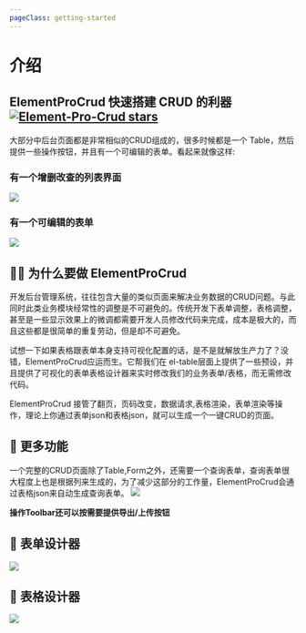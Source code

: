 ```yaml
---
pageClass: getting-started
---
```

# 介绍

<h2>ElementProCrud 快速搭建 CRUD 的利器
<a href="https://github.com/BoBoooooo/Element-Pro-Crud" target="_blank">
<img alt="Element-Pro-Crud stars" src="https://img.shields.io/github/stars/BoBoooooo/Element-Pro-Crud?style=social"></a></h2>


大部分中后台页面都是非常相似的CRUD组成的，很多时候都是一个 Table，然后提供一些操作按钮，并且有一个可编辑的表单。看起来就像这样:
### 有一个增删改查的列表界面
![](https://pic.downk.cc/item/5ff3ce3c3ffa7d37b38999ad.png)
### 有一个可编辑的表单
![](https://pic.downk.cc/item/5ff529f63ffa7d37b3634b91.png)

## 🤷‍♂️  为什么要做 ElementProCrud

开发后台管理系统，往往包含大量的类似页面来解决业务数据的CRUD问题。与此同时此类业务模块经常性的调整是不可避免的。传统开发下表单调整，表格调整，甚至是一些显示效果上的微调都需要开发人员修改代码来完成，成本是极大的，而且这些都是很简单的重复劳动，但是却不可避免。

试想一下如果表格跟表单本身支持可视化配置的话，是不是就解放生产力了？没错，ElementProCrud应运而生。它帮我们在 el-table层面上提供了一些预设，并且提供了可视化的表单表格设计器来实时修改我们的业务表单/表格，而无需修改代码。

ElementProCrud 接管了翻页，页码改变，数据请求,表格渲染，表单渲染等操作，理论上你通过表单json和表格json，就可以生成一个一键CRUD的页面。

<h2>🦄 更多功能</h2>

一个完整的CRUD页面除了Table,Form之外，还需要一个查询表单，查询表单很大程度上也是根据列来生成的，为了减少这部分的工作量，ElementProCrud会通过表格json来自动生成查询表单。
![](https://pic.downk.cc/item/5ff533423ffa7d37b36ad7fa.png)

**操作Toolbar还可以按需要提供导出/上传按钮**

## 🍪 表单设计器
![](https://pic.downk.cc/item/5ff5342b3ffa7d37b36b85e8.png)
## 🥦 表格设计器
![](https://pic.downk.cc/item/5ff534213ffa7d37b36b7d33.png)